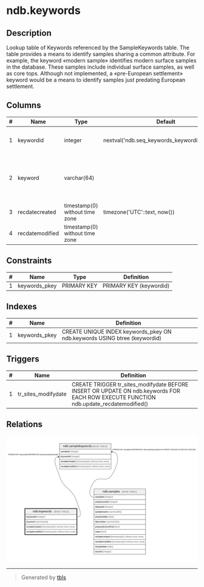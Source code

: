 # ndb.keywords

## Description

Lookup table of Keywords referenced by the SampleKeywords table. The table provides a means to identify samples sharing a common attribute. For example, the keyword «modern sample» identifies modern surface samples in the database. These samples include individual surface samples, as well as core tops. Although not implemented, a «pre-European settlement» keyword would be a means to identify samples just predating European settlement.

## Columns

| # | Name            | Type                           | Default                                         | Nullable | Children                                    | Parents | Comment                                                       |
| - | --------------- | ------------------------------ | ----------------------------------------------- | -------- | ------------------------------------------- | ------- | ------------------------------------------------------------- |
| 1 | keywordid       | integer                        | nextval('ndb.seq_keywords_keywordid'::regclass) | false    | [ndb.samplekeywords](ndb.samplekeywords.md) |         | An arbitrary Keyword identification number.                   |
| 2 | keyword         | varchar(64)                    |                                                 | false    |                                             |         | A keyword for identifying samples sharing a common attribute. |
| 3 | recdatecreated  | timestamp(0) without time zone | timezone('UTC'::text, now())                    | false    |                                             |         |                                                               |
| 4 | recdatemodified | timestamp(0) without time zone |                                                 | false    |                                             |         |                                                               |

## Constraints

| # | Name          | Type        | Definition              |
| - | ------------- | ----------- | ----------------------- |
| 1 | keywords_pkey | PRIMARY KEY | PRIMARY KEY (keywordid) |

## Indexes

| # | Name          | Definition                                                                |
| - | ------------- | ------------------------------------------------------------------------- |
| 1 | keywords_pkey | CREATE UNIQUE INDEX keywords_pkey ON ndb.keywords USING btree (keywordid) |

## Triggers

| # | Name                | Definition                                                                                                                            |
| - | ------------------- | ------------------------------------------------------------------------------------------------------------------------------------- |
| 1 | tr_sites_modifydate | CREATE TRIGGER tr_sites_modifydate BEFORE INSERT OR UPDATE ON ndb.keywords FOR EACH ROW EXECUTE FUNCTION ndb.update_recdatemodified() |

## Relations

![er](ndb.keywords.svg)

---

> Generated by [tbls](https://github.com/k1LoW/tbls)